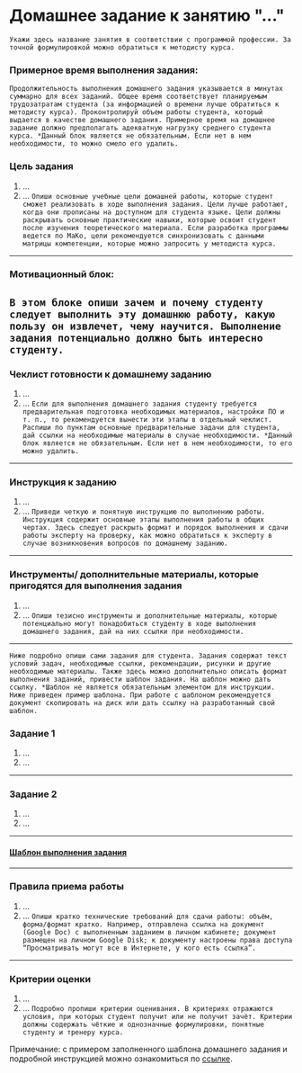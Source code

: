 # Домашнее задание к занятию "..."
`Укажи здесь название занятия в соответствии с программой профессии. За точной формулировкой можно обратиться к методисту курса.`

### Примерное время выполнения задания:
`Продолжительность выполнения домашнего задания указывается в минутах суммарно для всех заданий. Общее время соответствует планируемым трудозатратам студента (за информацией о времени лучше обратиться к методисту курса). Проконтролируй объем работы студента, который выдается в качестве домашнего задания. Примерное время на домашнее задание должно предполагать адекватную нагрузку среднего студента курса. *Данный блок является не обязательным. Если нет в нем необходимости, то можно смело его удалить.`

### Цель задания

1. ...
2. ...
`Опиши основные учебные цели домашней работы, которые студент сможет реализовать в ходе выполнения задания. Цели лучше работают, когда они прописаны на доступном для студента языке. Цели должны раскрывать основные практические навыки, которые освоит студент после изучения теоретического материала. Если разработка программы ведется по МаКо, цели рекомендуется синхронизовать с данными матрицы компетенции, которые можно запросить у методиста курса.`
------

### Мотивационный блок:
`В этом блоке опиши зачем и почему студенту следует выполнить эту домашнюю работу, какую пользу он извлечет, чему научится. Выполнение задания потенциально должно быть интересно студенту.`
------

### Чеклист готовности к домашнему заданию

1. ...
2. ...
`Если для выполнения домашнего задания студенту требуется предварительная подготовка необходимых материалов, настройки ПО и т. п., то рекомендуется вынести эти этапы в отдельный чеклист. Распиши по пунктам основные предварительные задачи для студента, дай ссылки на необходимые материалы в случае необходимости. *Данный блок является не обязательным. Если нет в нем необходимости, то его можно удалить.`
------

### Инструкция к заданию

1. ...
2. ...
`Приведи четкую и понятную инструкцию по выполнению работы. Инструкция содержит основные этапы выполнения работы в общих чертах. Здесь следует раскрыть формат и порядок выполнения и сдачи работы эксперту на проверку, как можно обратиться к эксперту в случае возникновения вопросов по домашнему заданию.`
------

### Инструменты/ дополнительные материалы, которые пригодятся для выполнения задания

1. ...
2. ...
`Опиши тезисно инструменты и дополнительные материалы, которые потенциально могут понадобиться студенту в ходе выполнения домашнего задания, дай на них ссылки при необходимости.`
------
`Ниже подробно опиши сами задания для студента. Задания содержат текст условий задач, необходимые ссылки, рекомендации, рисунки и другие необходимые материалы. Также здесь можно дополнительно описать формат выполнения заданий, привести шаблон задания. На шаблон можно дать ссылку. *Шаблон не является обязательным элементом для инструкции. Ниже приведен пример шаблона. При работе с шаблоном рекомендуется документ скопировать на диск или дать ссылку на разработанный свой шаблон.`

### Задание 1

1. ...
2. ...

------

### Задание 2

1. ...
2. ...

------

#### [Шаблон выполнения задания](https://docs.google.com/document/d/1youKpKm_JrC0UzDyUslIZW2E2bIv5OVlm_TQDvH5Pvs/edit)

------

### Правила приема работы

1. ...
2. ...
`Опиши кратко технические требований для сдачи работы: объём, форма/формат кратко. Например, отправлена ссылка на документ (Google Doc) с выполненным заданием в личном кабинете; документ размещен на личном Google Disk; к документу настроены права доступа “Просматривать могут все в Интернете, у кого есть ссылка”.`
------

### Критерии оценки

1. ...
2. ...
`Подробно пропиши критерии оценивания. В критериях отражаются условия, при которых студент получит или не получит зачёт. Критерии должны содержать чёткие и однозначные формулировки, понятные студенту и тренеру курса.`

Примечание: с примером заполненного шаблона домашнего задания и подробной инструкцией можно ознакомиться по [ссылке](https://docs.google.com/document/d/13m07fqimLwzddcF6zyRrPjMO16RGynagzdO64-PMXuA/edit?usp=sharing).
